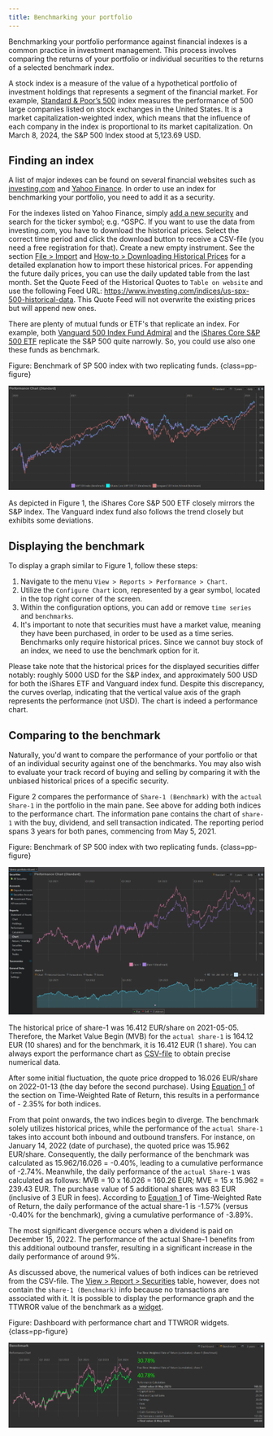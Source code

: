 ```yaml
---
title: Benchmarking your portfolio
---
```

Benchmarking your portfolio performance against financial indexes is a common practice in investment management. This process involves comparing the returns of your portfolio or individual securities to the returns of a selected benchmark index.

A stock index is a measure of the value of a hypothetical portfolio of investment holdings that represents a segment of the financial market. For example, [Standard & Poor’s
500](https://www.spglobal.com/spdji/en/indices/equity/sp-500/#overview) index measures the performance of 500 large companies listed on stock exchanges in the United States. It is a market capitalization-weighted index, which means that the influence of each company in the index is proportional to its market capitalization. On March 8, 2024, the S&P 500 Index stood at 5,123.69 USD.

## Finding an index

A list of major indexes can be found on several financial websites such as [investing.com](https://www.investing.com/indices/major-indices) and [Yahoo Finance](https://finance.yahoo.com/world-indices/). In order to use an index for benchmarking your portfolio, you need to add it as a security.

For the indexes listed on Yahoo Finance, simply [add a new security](../getting-started/adding-securities.md) and search for the ticker symbol; e.g. ^GSPC. If you want to use the data from investing.com, you have to download the historical prices. Select the correct time period and click the download button to receive a CSV-file (you need a free registration for that). Create a new empty instrument. See the section [File > Import](../reference/file/import.md#csv-files-comma-separated-values) and [How-to > Downloading Historical Prices](./downloading-historical-prices/csv-file.md#investingcom) for a detailed explanation how to import these historical prices. For appending the future daily prices, you can use the daily updated table from the last month. Set the Quote Feed of the Historical Quotes to `Table on website` and use the following Feed URL: https://www.investing.com/indices/us-spx-500-historical-data. This Quote Feed will not overwrite the existing prices but will append new ones.

There are plenty of mutual funds or ETF's that replicate an index. For example, both [Vanguard 500 Index Fund Admiral](https://investor.vanguard.com/investment-products/mutual-funds/profile/vfiax#portfolio-composition) and the [iShares Core S&P 500 ETF](https://www.ishares.com/us/products/239726/ishares-core-sp-500-etf) replicate the S&P 500 quite narrowly. So, you could use also one these funds as benchmark.

Figure: Benchmark of SP 500 index with two replicating funds. {class=pp-figure}

![](images/benchmark-chart.png)

As depicted in Figure 1, the iShares Core S&P 500 ETF closely mirrors the S&P index. The Vanguard index fund also follows the trend closely but exhibits some deviations.

## Displaying the benchmark

To display a graph similar to Figure 1, follow these steps:

1. Navigate to the menu `View > Reports > Performance > Chart`.
2. Utilize the `Configure Chart` icon, represented by a gear symbol, located in the top right corner of the screen.
3. Within the configuration options, you can add or remove `time series` and `benchmarks`.
4. It's important to note that securities must have a market value, meaning they have been purchased, in order to be used as a time series. Benchmarks only require historical prices. Since we cannot buy stock of an index, we need to use the benchmark option for it.

Please take note that the historical prices for the displayed securities differ notably: roughly 5000 USD for the S&P index, and approximately 500 USD for both the iShares ETF and Vanguard index fund. Despite this discrepancy, the curves overlap, indicating that the vertical value axis of the graph represents the performance (not USD). The chart is indeed a performance chart.

## Comparing to the benchmark

Naturally, you'd want to compare the performance of your portfolio or that of an individual security against one of the benchmarks. You may also wish to evaluate your track record of buying and selling by comparing it with the unbiased historical prices of a specific security.

Figure 2 compares the performance of `Share-1 (Benchmark)` with the `actual Share-1` in the portfolio in the main pane. See above for adding both indices to the performance chart. The information pane contains the chart of `share-1` with the buy, dividend, and sell transaction indicated. The reporting period spans 3 years for both panes, commencing from May 5, 2021. 

Figure: Benchmark of SP 500 index with two replicating funds. {class=pp-figure}

![](images/benchmark-chart-share-1.png)


The historical price of share-1 was 16.412 EUR/share on 2021-05-05. Therefore, the Market Value Begin (MVB) for the `actual share-1` is 164.12 EUR (10 shares) and for the benchmark, it is 16.412 EUR (1 share). You can always export the performance chart as [CSV-file](../concepts/performance/time-weighted.md#exporting-data-from-pp) to obtain precise numerical data.

After some initial fluctuation, the quote price dropped to 16.026 EUR/share on 2022-01-13 (the day before the second purchase). Using [Equation 1](../concepts/performance/time-weighted.md) of the section on Time-Weighted Rate of Return, this results in a performance of - 2.35% for both indices.

From that point onwards, the two indices begin to diverge. The benchmark solely utilizes historical prices, while the performance of the `actual Share-1` takes into account both inbound and outbound transfers. For instance, on January 14, 2022 (date of purchase), the quoted price was 15.962 EUR/share. Consequently, the daily performance of the benchmark was calculated as 15.962/16.026 = -0.40%, leading to a cumulative performance of -2.74%. Meanwhile, the daily performance of the `actual Share-1` was calculated as follows: MVB = 10 x 16.026 = 160.26 EUR; MVE = 15 x 15.962 = 239.43 EUR. The purchase value of 5 additional shares was 83 EUR (inclusive of 3 EUR in fees). According to [Equation 1](../concepts/performance/time-weighted.md) of Time-Weighted Rate of Return, the daily performance of the actual share-1 is -1.57% (versus -0.40% for the benchmark), giving a cumulative performance of -3.89%.

The most significant divergence occurs when a dividend is paid on December 15, 2022. The performance of the actual Share-1 benefits from this additional outbound transfer, resulting in a significant increase in the daily performance of around 9%.

As discussed above, the numerical values of both indices can be retrieved from the CSV-file. The [View > Report > Securities](../reference/view/reports/performance/securities.md) table, however, does not contain the `share-1 (Benchmark)` info because no transactions are associated with it. It is possible to display the performance graph and the TTWROR value of the benchmark as a [widget](../reference/view/reports/performance/index.md#performance-widgets).

Figure: Dashboard with performance chart and TTWROR widgets. {class=pp-figure}

![](images/benchmark-widget.png)


